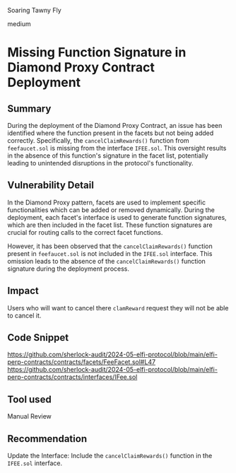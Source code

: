 Soaring Tawny Fly

medium

# Missing Function Signature in Diamond Proxy Contract Deployment

## Summary
During the deployment of the Diamond Proxy Contract, an issue has been identified where the function present in the facets but not being added correctly. Specifically, the `cancelClaimRewards()` function from `feefaucet.sol` is missing from the interface `IFEE.sol`. This oversight results in the absence of this function's signature in the facet list, potentially leading to unintended disruptions in the protocol's functionality.

## Vulnerability Detail

In the Diamond Proxy pattern, facets are used to implement specific functionalities which can be added or removed dynamically. During the deployment, each facet's interface is used to generate function signatures, which are then included in the facet list. These function signatures are crucial for routing calls to the correct facet functions.

However, it has been observed that the `cancelClaimRewards()` function present in `feefaucet.sol` is not included in the `IFEE.sol` interface. This omission leads to the absence of the `cancelClaimRewards()` function signature during the deployment process.

## Impact
Users who will want to cancel there `clamReward` request they will not be able to cancel it.
## Code Snippet
https://github.com/sherlock-audit/2024-05-elfi-protocol/blob/main/elfi-perp-contracts/contracts/facets/FeeFacet.sol#L47
https://github.com/sherlock-audit/2024-05-elfi-protocol/blob/main/elfi-perp-contracts/contracts/interfaces/IFee.sol
## Tool used

Manual Review

## Recommendation
Update the Interface: Include the `cancelClaimRewards()` function in the `IFEE.sol` interface.